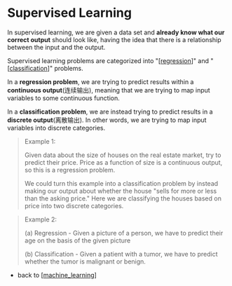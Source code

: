 # Supervised Learning

In supervised learning, we are given a data set and **already know what our correct output** should look like, 
having the idea that there is a relationship between the input and the output.

Supervised learning problems are categorized into "[[regression]]" and "[[classification]]" problems. 

In a **regression problem**, we are trying to predict results within a **continuous output**(连续输出), 
meaning that we are trying to map input variables to some continuous function.

In a **classification problem**, we are instead trying to predict results in a **discrete output**(离散输出). 
In other words, we are trying to map input variables into discrete categories.

> Example 1:
> 
> Given data about the size of houses on the real estate market, try to predict their price. Price as a function of size is a continuous output, so this is a regression problem.
> 
> We could turn this example into a classification problem by instead making our output about whether the house "sells for more or less than the asking price." Here we are classifying the houses based on price into two discrete categories.

> Example 2:
> 
> (a) Regression - Given a picture of a person, we have to predict their age on the basis of the given picture
> 
> (b) Classification - Given a patient with a tumor, we have to predict whether the tumor is malignant or benign.


- back to [[machine_learning]]

[//begin]: # "Autogenerated link references for markdown compatibility"
[regression]: regression "Regression"
[classification]: classification "Classification"
[machine_learning]: machine_learning "machine learning"
[//end]: # "Autogenerated link references"